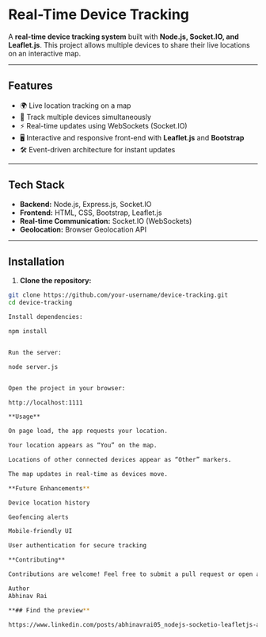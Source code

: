 # Real-Time Device Tracking

A **real-time device tracking system** built with **Node.js, Socket.IO, and Leaflet.js**. This project allows multiple devices to share their live locations on an interactive map.

---

## Features

- 🌍 Live location tracking on a map
- 👥 Track multiple devices simultaneously
- ⚡ Real-time updates using WebSockets (Socket.IO)
- 🖥️ Interactive and responsive front-end with **Leaflet.js** and **Bootstrap**
- 🛠 Event-driven architecture for instant updates

---

## Tech Stack

- **Backend:** Node.js, Express.js, Socket.IO
- **Frontend:** HTML, CSS, Bootstrap, Leaflet.js
- **Real-time Communication:** Socket.IO (WebSockets)
- **Geolocation:** Browser Geolocation API

---

## Installation

1. **Clone the repository:**

```bash
git clone https://github.com/your-username/device-tracking.git
cd device-tracking

Install dependencies:

npm install


Run the server:

node server.js


Open the project in your browser:

http://localhost:1111

**Usage**

On page load, the app requests your location.

Your location appears as “You” on the map.

Locations of other connected devices appear as “Other” markers.

The map updates in real-time as devices move.

**Future Enhancements**

Device location history

Geofencing alerts

Mobile-friendly UI

User authentication for secure tracking

**Contributing**

Contributions are welcome! Feel free to submit a pull request or open an issue.

Author
Abhinav Rai

**## Find the preview**

https://www.linkedin.com/posts/abhinavrai05_nodejs-socketio-leafletjs-activity-7380659699219648512-1tP9?utm_source=share&utm_medium=member_desktop&rcm=ACoAADgW0iIBZe-eSMAPfAychDspxNSnbqWWnoE
